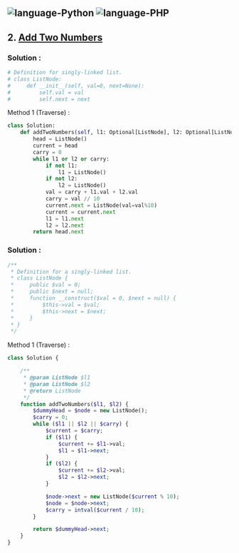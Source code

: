 ![language-Python](https://img.shields.io/badge/%20-Python-ffd43b?style=for-the-badge&logo=PYTHON)
![language-PHP](https://img.shields.io/badge/%20-PHP-acb1f9?style=for-the-badge&logo=PHP)
---

## 2. [Add Two Numbers](https://leetcode.com/problems/add-two-numbers)

### Solution :

```python
# Definition for singly-linked list.
# class ListNode:
#     def __init__(self, val=0, next=None):
#         self.val = val
#         self.next = next
```

Method 1 (Traverse) :
```python
class Solution:
    def addTwoNumbers(self, l1: Optional[ListNode], l2: Optional[ListNode]) -> Optional[ListNode]:
        head = ListNode()
        current = head
        carry = 0
        while l1 or l2 or carry:
            if not l1:
                l1 = ListNode()
            if not l2:
                l2 = ListNode()
            val = carry + l1.val + l2.val
            carry = val // 10
            current.next = ListNode(val=val%10)
            current = current.next
            l1 = l1.next
            l2 = l2.next
        return head.next
```

### Solution :

```php
/**
 * Definition for a singly-linked list.
 * class ListNode {
 *     public $val = 0;
 *     public $next = null;
 *     function __construct($val = 0, $next = null) {
 *         $this->val = $val;
 *         $this->next = $next;
 *     }
 * }
 */
```

Method 1 (Traverse) :
```php
class Solution {

    /**
     * @param ListNode $l1
     * @param ListNode $l2
     * @return ListNode
     */
    function addTwoNumbers($l1, $l2) {
        $dummyHead = $node = new ListNode();
        $carry = 0;
        while ($l1 || $l2 || $carry) {
            $current = $carry;
            if ($l1) {
                $current += $l1->val;
                $l1 = $l1->next;
            }
            if ($l2) {
                $current += $l2->val;
                $l2 = $l2->next;
            }

            $node->next = new ListNode($current % 10);
            $node = $node->next;
            $carry = intval($current / 10);
        }

        return $dummyHead->next;
    }
}
```
